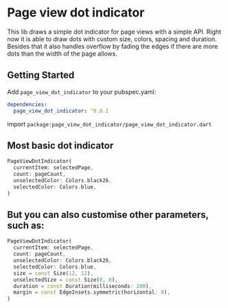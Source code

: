 # Page view dot indicator

This lib draws a simple dot indicator for page views with a simple API. Right now it is able to draw
dots with custom size, colors, spacing and duration. Besides that it also handles overflow by fading
the edges if there are more dots than the width of the page allows.

## Getting Started

Add `page_view_dot_indicator` to your pubspec.yaml:

```yml
dependencies:
  page_view_dot_indicator: ^0.0.1
```

import `package:page_view_dot_indicator/page_view_dot_indicator.dart`

## Most basic dot indicator

```dart
PageViewDotIndicator(
  currentItem: selectedPage,
  count: pageCount,
  unselectedColor: Colors.black26,
  selectedColor: Colors.blue,
)
```

## But you can also customise other parameters, such as:

```dart
PageViewDotIndicator(
  currentItem: selectedPage,
  count: pageCount,
  unselectedColor: Colors.black26,
  selectedColor: Colors.blue,
  size = const Size(12, 12),
  unselectedSize = const Size(8, 8),
  duration = const Duration(milliseconds: 200),
  margin = const EdgeInsets.symmetric(horizontal: 8),
)
```